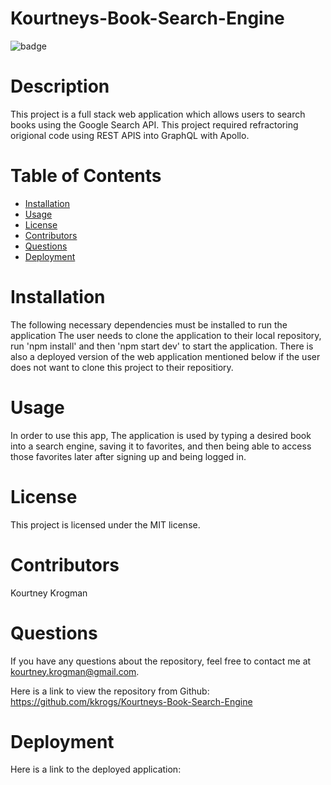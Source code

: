 # Kourtneys-Book-Search-Engine
 ![badge](https://img.shields.io/badge/License-MIT-brightgreen)

# Description
This project is a full stack web application which allows users to search books using the Google Search API. This project required refractoring origional code using REST APIS into GraphQL with Apollo.
# Table of Contents
* [Installation](#installation)
* [Usage](#usage)
* [License](#license)
* [Contributors](#contributors)
* [Questions](#questions)
* [Deployment](#deployment)
# Installation
The following necessary dependencies must be installed to run the application The user needs to clone the application to their local repository,  run 'npm install' and then 'npm start dev' to start the application. There is also a deployed version of the web application mentioned below if the user does not want to clone this project to their repositiory.
# Usage
In order to use this app, The application is used by typing a desired book into a search engine, saving it to favorites, and then being able to access those favorites later after signing up and being logged in.
# License
This project is licensed under the MIT license.


# Contributors
 Kourtney Krogman

# Questions
If you have any questions about the repository, feel free to contact me at kourtney.krogman@gmail.com.

Here is a link to view the repository from Github:
https://github.com/kkrogs/Kourtneys-Book-Search-Engine

# Deployment

Here is a link to the deployed application: 
